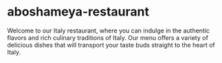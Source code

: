 # aboshameya-restaurant
Welcome to our Italy restaurant, where you can indulge in the authentic flavors and rich culinary traditions of Italy. Our menu offers a variety of delicious dishes that will transport your taste buds straight to the heart of Italy.
